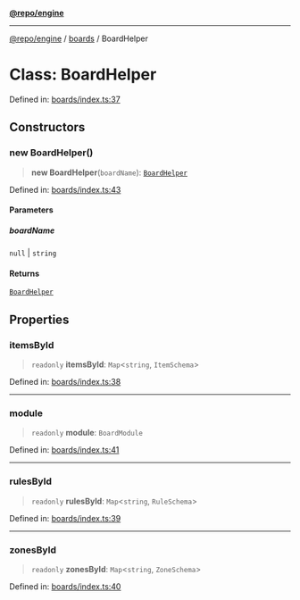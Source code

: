 [**@repo/engine**](../../README.md)

***

[@repo/engine](../../modules.md) / [boards](../README.md) / BoardHelper

# Class: BoardHelper

Defined in: [boards/index.ts:37](https://github.com/alexqguo/drinking-board-game-v3/blob/4d22b64c10fe52dd249f199c98ce6054f1e8942d/packages/engine/src/boards/index.ts#L37)

## Constructors

### new BoardHelper()

> **new BoardHelper**(`boardName`): [`BoardHelper`](BoardHelper.md)

Defined in: [boards/index.ts:43](https://github.com/alexqguo/drinking-board-game-v3/blob/4d22b64c10fe52dd249f199c98ce6054f1e8942d/packages/engine/src/boards/index.ts#L43)

#### Parameters

##### boardName

`null` | `string`

#### Returns

[`BoardHelper`](BoardHelper.md)

## Properties

### itemsById

> `readonly` **itemsById**: `Map`\<`string`, `ItemSchema`\>

Defined in: [boards/index.ts:38](https://github.com/alexqguo/drinking-board-game-v3/blob/4d22b64c10fe52dd249f199c98ce6054f1e8942d/packages/engine/src/boards/index.ts#L38)

***

### module

> `readonly` **module**: `BoardModule`

Defined in: [boards/index.ts:41](https://github.com/alexqguo/drinking-board-game-v3/blob/4d22b64c10fe52dd249f199c98ce6054f1e8942d/packages/engine/src/boards/index.ts#L41)

***

### rulesById

> `readonly` **rulesById**: `Map`\<`string`, `RuleSchema`\>

Defined in: [boards/index.ts:39](https://github.com/alexqguo/drinking-board-game-v3/blob/4d22b64c10fe52dd249f199c98ce6054f1e8942d/packages/engine/src/boards/index.ts#L39)

***

### zonesById

> `readonly` **zonesById**: `Map`\<`string`, `ZoneSchema`\>

Defined in: [boards/index.ts:40](https://github.com/alexqguo/drinking-board-game-v3/blob/4d22b64c10fe52dd249f199c98ce6054f1e8942d/packages/engine/src/boards/index.ts#L40)
